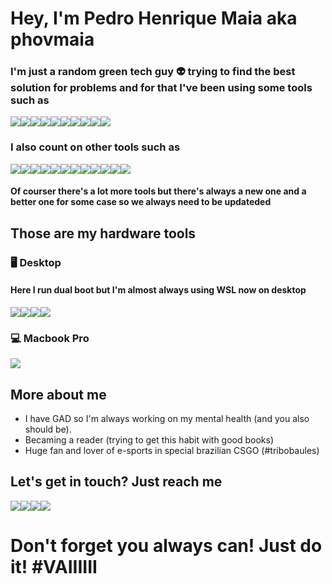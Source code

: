 # Hey, I'm Pedro Henrique Maia aka phovmaia

### I'm just a random green tech guy 👽 trying to find the best solution for problems and for that I've been using some tools such as

<div>
<img src="https://img.shields.io/badge/node.js-6DA55F?style=for-the-badge&logo=node.js&logoColor=white"><img src="https://img.shields.io/badge/Python-14354C?style=for-the-badge&logo=python&logoColor=white"><img src="https://img.shields.io/badge/Go-00ADD8?style=for-the-badge&logo=go&logoColor=white"><img src="https://img.shields.io/badge/Shell_Script-121011?style=for-the-badge&logo=gnu-bash&logoColor=white"><img src="https://img.shields.io/badge/Amazon_AWS-232F3E?style=for-the-badge&logo=amazon-aws&logoColor=white"><img src="https://img.shields.io/badge/Docker-2496ED?style=for-the-badge&logo=docker&logoColor=white"><img src="https://img.shields.io/badge/Kubernetes-326DE6?style=for-the-badge&logo=kubernetes&logoColor=white"><img src="https://img.shields.io/badge/Terraform-7B42BC?style=for-the-badge&logo=terraform&logoColor=white"><img src="https://img.shields.io/badge/Ansible-000000?style=for-the-badge&logo=Ansible&logoColor=white"><img src="https://img.shields.io/badge/Git-E34F26?style=for-the-badge&logo=git&logoColor=white">
</div>

### I also count on other tools such as

<div>
<img src="https://img.shields.io/badge/Visual%20Studio%20Code-0078d7.svg?style=for-the-badge&logo=visual-studio-code&logoColor=white"><img src="https://img.shields.io/badge/Postman-FF6C37?style=for-the-badge&logo=postman&logoColor=white"><img src="https://img.shields.io/badge/githubactions-%232671E5.svg?style=for-the-badge&logo=githubactions&logoColor=white"><img src="https://img.shields.io/badge/Express.js-404D59?style=for-the-badge"><img src="https://img.shields.io/badge/FastAPI-005571?style=for-the-badge&logo=fastapi"><img src="https://img.shields.io/badge/Gatsby-%23663399.svg?style=for-the-badge&logo=gatsby&logoColor=white"><img src="https://img.shields.io/badge/Cloudflare-F38020?style=for-the-badge&logo=Cloudflare&logoColor=white"><img src="https://img.shields.io/badge/datadog-%23632CA6.svg?style=for-the-badge&logo=datadog&logoColor=white"><img src="https://img.shields.io/badge/rancher-%230075A8.svg?style=for-the-badge&logo=rancher&logoColor=white"><img src="https://img.shields.io/badge/-RaspberryPi-C51A4A?style=for-the-badge&logo=Raspberry-Pi"><img src="https://img.shields.io/badge/apache-%23D42029.svg?style=for-the-badge&logo=apache&logoColor=white"><img src="https://img.shields.io/badge/nginx-%23009639.svg?style=for-the-badge&logo=nginx&logoColor=white">
</div>

#### Of courser there's a lot more tools but there's always a new one and a better one for some case so we always need to be updateded

## Those are my hardware tools

### 🖥 Desktop

#### Here I run dual boot but I'm almost always using WSL now on desktop

<div>
<img src="https://img.shields.io/badge/Intel-Core_i9_9th-9900K?style=for-the-badge&logo=intel&logoColor=white" target="_blank"><img src="https://img.shields.io/badge/NVIDIA-RTX3070-76B900?style=for-the-badge&logo=nvidia&logoColor=white" target="_blank"><img src="https://img.shields.io/badge/Windows-0078D6?style=for-the-badge&logo=windows&logoColor=white" target="_blank"><img src="https://img.shields.io/badge/Ubuntu-E95420?style=for-the-badge&logo=ubuntu&logoColor=white" target="_blank">
</div>

### 💻 Macbook Pro

</div>
<img src="https://img.shields.io/badge/Apple-MacBook_Pro_2017-999999?style=for-the-badge&logo=apple&logoColor=white" target="_blank">
<div>

## More about me

- I have GAD so I'm always working on my mental health (and you also should be).
- Becaming a reader (trying to get this habit with good books)
- Huge fan and lover of e-sports in special brazilian CSGO (#tribobaules)

## Let's get in touch? Just reach me

<div>
<a href="https://www.linkedin.com/in/phovmaia/" target="_blank"><img src="https://img.shields.io/badge/-LinkedIn-%230077B5?style=for-the-badge&logo=linkedin&logoColor=white" target="_blank"></a><a href="https://twitter.com/phovmaia" target="_blank"><img src="https://img.shields.io/badge/Twitter-1DA1F2?style=for-the-badge&logo=twitter&logoColor=white" target="_blank"></a><a href = "mailto:contatophovmaia@gmail.com"><img src="https://img.shields.io/badge/-Gmail-%23333?style=for-the-badge&logo=gmail&logoColor=white" target="_blank"></a><a href="https://instagram.com/phovmaia" target="_blank"><img src="https://img.shields.io/badge/-Instagram-%23E4405F?style=for-the-badge&logo=instagram&logoColor=white" target="_blank"></a>
</div>

# Don't forget you always can! Just do it! #VAIIIIII
